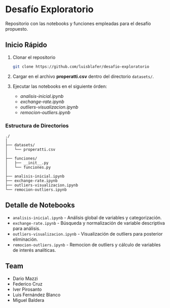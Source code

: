 # Desafío Exploratorio

Repositorio con las notebooks y funciones empleadas para el desafío propuesto.


<!-- GETTING STARTED -->
## Inicio Rápido

1. Clonar el repositorio

   ```sh
   git clone https://github.com/luisblafer/desafio-exploratorio
   ```

2. Cargar en el archivo **properatti.csv** dentro del directorio `datasets/`.
3. Ejecutar las notebooks en el siguiente órden:
    * _analisis-inicial.ipynb_
    * _exchange-rate.ipynb_
    * _outliers-visualizacion.ipynb_
    * _remocion-outliers.ipynb_

### Estructura de Directorios
```
./
│
├── datasets/
│   └── properatti.csv
│
├── funciones/
│   ├── __init__.py
│   └── funciones.py
│
├── analisis-inicial.ipynb
├── exchange-rate.ipynb
├── outliers-visualizacion.ipynb
└── remocion-outliers.ipynb
```



## Detalle de Notebooks

* `analisis-inicial.ipynb` - Análisis global de variables y categorización.
* `exchange-rate.ipynb` - Búsqueda y normalización de variable descriptiva para análisis.
* `outliers-visualizacion.ipynb` - Visualización de outliers para posterior eliminación.
* `remocion-outliers.ipynb` - Remocion de outliers y cálculo de variables de interés analíticas.



<!-- CONTACT -->
## Team
- Dario Mazzi
- Federico Cruz
- Iver Pirosanto
- Luis Fernández Blanco
- Miguel Baldera
